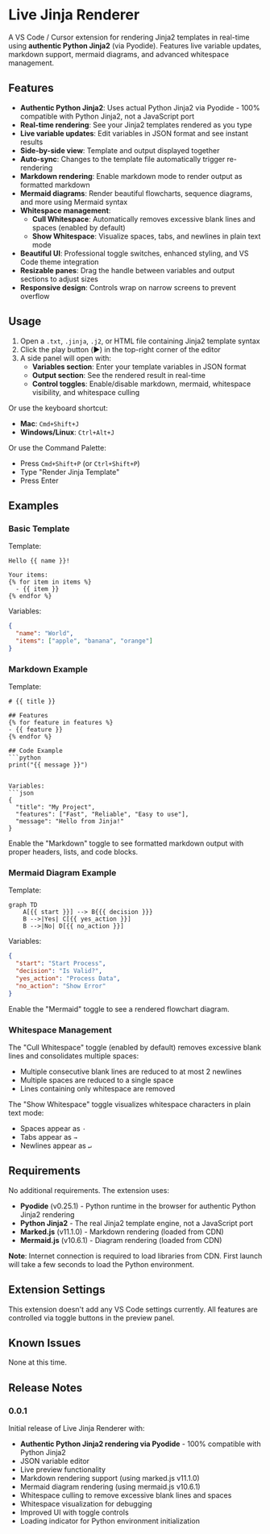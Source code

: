 # Live Jinja Renderer

A VS Code / Cursor extension for rendering Jinja2 templates in real-time using **authentic Python Jinja2** (via Pyodide). Features live variable updates, markdown support, mermaid diagrams, and advanced whitespace management.

## Features

- **Authentic Python Jinja2**: Uses actual Python Jinja2 via Pyodide - 100% compatible with Python Jinja2, not a JavaScript port
- **Real-time rendering**: See your Jinja2 templates rendered as you type
- **Live variable updates**: Edit variables in JSON format and see instant results
- **Side-by-side view**: Template and output displayed together
- **Auto-sync**: Changes to the template file automatically trigger re-rendering
- **Markdown rendering**: Enable markdown mode to render output as formatted markdown
- **Mermaid diagrams**: Render beautiful flowcharts, sequence diagrams, and more using Mermaid syntax
- **Whitespace management**:
  - **Cull Whitespace**: Automatically removes excessive blank lines and spaces (enabled by default)
  - **Show Whitespace**: Visualize spaces, tabs, and newlines in plain text mode
- **Beautiful UI**: Professional toggle switches, enhanced styling, and VS Code theme integration
- **Resizable panes**: Drag the handle between variables and output sections to adjust sizes
- **Responsive design**: Controls wrap on narrow screens to prevent overflow

## Usage

1. Open a `.txt`, `.jinja`, `.j2`, or HTML file containing Jinja2 template syntax
2. Click the play button (▶️) in the top-right corner of the editor
3. A side panel will open with:
   - **Variables section**: Enter your template variables in JSON format
   - **Output section**: See the rendered result in real-time
   - **Control toggles**: Enable/disable markdown, mermaid, whitespace visibility, and whitespace culling

Or use the keyboard shortcut:
- **Mac**: `Cmd+Shift+J`
- **Windows/Linux**: `Ctrl+Alt+J`

Or use the Command Palette:
- Press `Cmd+Shift+P` (or `Ctrl+Shift+P`)
- Type "Render Jinja Template"
- Press Enter

## Examples

### Basic Template

Template:
```jinja
Hello {{ name }}!

Your items:
{% for item in items %}
  - {{ item }}
{% endfor %}
```

Variables:
```json
{
  "name": "World",
  "items": ["apple", "banana", "orange"]
}
```

### Markdown Example

Template:
```jinja
# {{ title }}

## Features
{% for feature in features %}
- {{ feature }}
{% endfor %}

## Code Example
```python
print("{{ message }}")
```
```

Variables:
```json
{
  "title": "My Project",
  "features": ["Fast", "Reliable", "Easy to use"],
  "message": "Hello from Jinja!"
}
```

Enable the "Markdown" toggle to see formatted markdown output with proper headers, lists, and code blocks.

### Mermaid Diagram Example

Template:
```jinja
graph TD
    A[{{ start }}] --> B{{{ decision }}}
    B -->|Yes| C[{{ yes_action }}]
    B -->|No| D[{{ no_action }}]
```

Variables:
```json
{
  "start": "Start Process",
  "decision": "Is Valid?",
  "yes_action": "Process Data",
  "no_action": "Show Error"
}
```

Enable the "Mermaid" toggle to see a rendered flowchart diagram.

### Whitespace Management

The "Cull Whitespace" toggle (enabled by default) removes excessive blank lines and consolidates multiple spaces:
- Multiple consecutive blank lines are reduced to at most 2 newlines
- Multiple spaces are reduced to a single space
- Lines containing only whitespace are removed

The "Show Whitespace" toggle visualizes whitespace characters in plain text mode:
- Spaces appear as `·`
- Tabs appear as `→`
- Newlines appear as `↵`

## Requirements

No additional requirements. The extension uses:
- **Pyodide** (v0.25.1) - Python runtime in the browser for authentic Python Jinja2 rendering
- **Python Jinja2** - The real Jinja2 template engine, not a JavaScript port
- **Marked.js** (v11.1.0) - Markdown rendering (loaded from CDN)
- **Mermaid.js** (v10.6.1) - Diagram rendering (loaded from CDN)

**Note**: Internet connection is required to load libraries from CDN. First launch will take a few seconds to load the Python environment.

## Extension Settings

This extension doesn't add any VS Code settings currently. All features are controlled via toggle buttons in the preview panel.

## Known Issues

None at this time.

## Release Notes

### 0.0.1

Initial release of Live Jinja Renderer with:
- **Authentic Python Jinja2 rendering via Pyodide** - 100% compatible with Python Jinja2
- JSON variable editor
- Live preview functionality
- Markdown rendering support (using marked.js v11.1.0)
- Mermaid diagram rendering (using mermaid.js v10.6.1)
- Whitespace culling to remove excessive blank lines and spaces
- Whitespace visualization for debugging
- Improved UI with toggle controls
- Loading indicator for Python environment initialization
